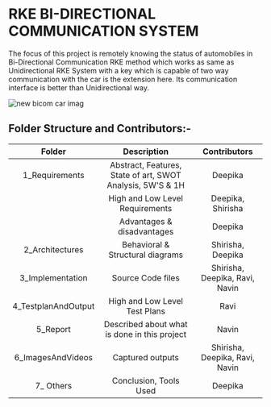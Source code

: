 # RKE BI-DIRECTIONAL COMMUNICATION SYSTEM
 The focus of this project is remotely knowing the status of automobiles in Bi-Directional Communication RKE method which works as same as Unidirectional RKE System with a key which is capable of two way communication with the car is the extension here. Its communication interface is better than Unidirectional way.
  
  ![new bicom car imag](https://user-images.githubusercontent.com/98866123/157823687-00a56937-bd70-4d13-a622-7abfc88dd42b.PNG)

## Folder Structure and Contributors:-
   | Folder | Description | Contributors |
   |:---:|:---:|:---:|
   | 1_Requirements | Abstract, Features, State of art, SWOT Analysis, 5W'S & 1H | Deepika |
   |                | High and Low Level Requirements | Deepika, Shirisha |
   |                | Advantages & disadvantages | Deepika |
   | 2_Architectures | Behavioral & Structural diagrams | Shirisha, Deepika |
   | 3_Implementation | Source Code files | Shirisha, Deepika, Ravi, Navin |
   | 4_TestplanAndOutput | High and Low Level Test Plans | Ravi |
   | 5_Report | Described about what is done in this project | Navin |
   | 6_ImagesAndVideos | Captured outputs | Shirisha, Deepika, Ravi, Navin |
   | 7_ Others                | Conclusion, Tools Used| Deepika|
 
